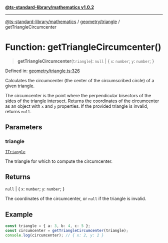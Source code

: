 [**@ts-standard-library/mathematics v1.0.2**](../../../README.md)

***

[@ts-standard-library/mathematics](../../../README.md) / [geometry/triangle](../README.md) / getTriangleCircumcenter

# Function: getTriangleCircumcenter()

> **getTriangleCircumcenter**(`triangle`): `null` \| \{ `x`: `number`; `y`: `number`; \}

Defined in: [geometry/triangle.ts:326](https://github.com/gabaudette/ts-stdlib/blob/4a412e6fb273dc9fcab54b84c05921f52dac4b3f/packages/mathematics/src/geometry/triangle.ts#L326)

Calculates the circumcenter (the center of the circumscribed circle) of a given triangle.

The circumcenter is the point where the perpendicular bisectors of the sides of the triangle intersect.
Returns the coordinates of the circumcenter as an object with `x` and `y` properties.
If the provided triangle is invalid, returns `null`.

## Parameters

### triangle

[`ITriangle`](../interfaces/ITriangle.md)

The triangle for which to compute the circumcenter.

## Returns

`null` \| \{ `x`: `number`; `y`: `number`; \}

The coordinates of the circumcenter, or `null` if the triangle is invalid.

## Example

```typescript
const triangle = { a: 3, b: 4, c: 5 };
const circumcenter = getTriangleCircumcenter(triangle);
console.log(circumcenter); // { x: 2, y: 2 }
```
